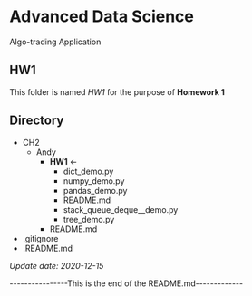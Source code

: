 # Advanced Data Science 
Algo-trading Application 

## HW1
This folder is named *HW1* for the purpose of **Homework 1**

## Directory
- CH2
    - Andy
        - **HW1** &larr;
            - dict_demo.py
            - numpy_demo.py
            - pandas_demo.py
            - README.md
            - stack_queue_deque__demo.py
            - tree_demo.py
        - README.md
- .gitignore
- .README.md

*Update date: 2020-12-15*

----------------This is the end of the README.md-------------

